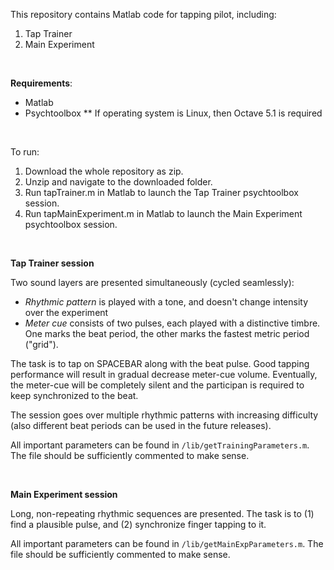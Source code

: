 This repository contains Matlab code for tapping pilot, including:  
1. Tap Trainer  
2. Main Experiment  
  
&nbsp;  
  
**Requirements**: 
 
* Matlab  
* Psychtoolbox
** If operating system is Linux, then Octave 5.1 is required

&nbsp;  

To run:  

1. Download the whole repository as zip. 
2. Unzip and navigate to the downloaded folder.  
3. Run tapTrainer.m in Matlab to launch the Tap Trainer psychtoolbox session. 
4. Run tapMainExperiment.m in Matlab to launch the Main Experiment psychtoolbox session.  





&nbsp;  

**Tap Trainer session**  

Two sound layers are presented simultaneously (cycled seamlessly):  
* *Rhythmic pattern* is played with a tone, and doesn't change intensity over the experiment  
* *Meter cue* consists of two pulses, each played with a distinctive timbre. One marks the beat period, the other marks the fastest metric period ("grid"). 
 
The task is to tap on SPACEBAR along with the beat pulse. Good tapping performance will result in gradual decrease meter-cue volume. Eventually, the meter-cue will be completely silent and the participan is required to keep synchronized to the beat. 

The session goes over multiple rhythmic patterns with increasing difficulty (also different beat periods can be used in the future releases).  

All important parameters can be found in `/lib/getTrainingParameters.m`. The file should be sufficiently commented to make sense. 


&nbsp;  

**Main Experiment session**  

Long, non-repeating rhythmic sequences are presented. The task is to (1) find a plausible pulse, and (2) synchronize finger tapping to it.  

All important parameters  can be found in `/lib/getMainExpParameters.m`. The file should be sufficiently commented to make sense.  






